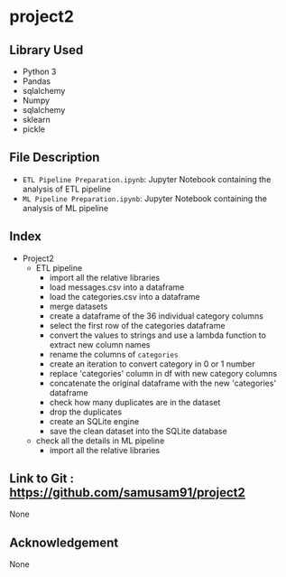 # project2

## Library Used 

- Python 3
- Pandas
- sqlalchemy
- Numpy 
- sqlalchemy 
- sklearn
- pickle

## File Description 

- `ETL Pipeline Preparation.ipynb`: Jupyter Notebook containing the analysis of ETL pipeline
- `ML Pipeline Preparation.ipynb`: Jupyter Notebook containing the analysis of ML pipeline

## Index

- Project2
    - ETL pipeline
        - import all the relative libraries 
        - load messages.csv into a dataframe
        - load the categories.csv into a dataframe
        - merge datasets
        - create a dataframe of the 36 individual category columns
        - select the first row of the categories dataframe
        - convert the values to strings and use a lambda function to extract new column names
        - rename the columns of `categories`
        - create an iteration to convert category in 0 or 1 number
        - replace 'categories' column in df with new category columns
        - concatenate the original dataframe with the new 'categories' dataframe
        - check how many duplicates are in the dataset
        - drop the duplicates
        - create an SQLite engine
        - save the clean dataset into the SQLite database
    - check all the details in ML pipeline
        - import all the relative libraries 

## Link to Git : https://github.com/samusam91/project2

None

## Acknowledgement

None

